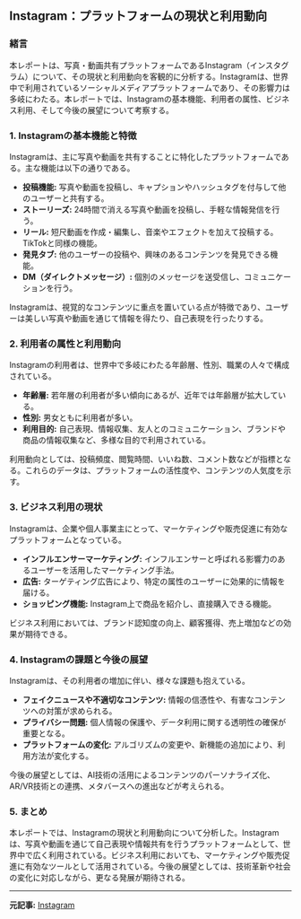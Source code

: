 ## Instagram：プラットフォームの現状と利用動向

### 緒言

本レポートは、写真・動画共有プラットフォームであるInstagram（インスタグラム）について、その現状と利用動向を客観的に分析する。Instagramは、世界中で利用されているソーシャルメディアプラットフォームであり、その影響力は多岐にわたる。本レポートでは、Instagramの基本機能、利用者の属性、ビジネス利用、そして今後の展望について考察する。

### 1. Instagramの基本機能と特徴

Instagramは、主に写真や動画を共有することに特化したプラットフォームである。主な機能は以下の通りである。

* **投稿機能:** 写真や動画を投稿し、キャプションやハッシュタグを付与して他のユーザーと共有する。
* **ストーリーズ:** 24時間で消える写真や動画を投稿し、手軽な情報発信を行う。
* **リール:** 短尺動画を作成・編集し、音楽やエフェクトを加えて投稿する。TikTokと同様の機能。
* **発見タブ:** 他のユーザーの投稿や、興味のあるコンテンツを発見できる機能。
* **DM（ダイレクトメッセージ）:** 個別のメッセージを送受信し、コミュニケーションを行う。

Instagramは、視覚的なコンテンツに重点を置いている点が特徴であり、ユーザーは美しい写真や動画を通じて情報を得たり、自己表現を行ったりする。

### 2. 利用者の属性と利用動向

Instagramの利用者は、世界中で多岐にわたる年齢層、性別、職業の人々で構成されている。

* **年齢層:** 若年層の利用者が多い傾向にあるが、近年では年齢層が拡大している。
* **性別:** 男女ともに利用者が多い。
* **利用目的:** 自己表現、情報収集、友人とのコミュニケーション、ブランドや商品の情報収集など、多様な目的で利用されている。

利用動向としては、投稿頻度、閲覧時間、いいね数、コメント数などが指標となる。これらのデータは、プラットフォームの活性度や、コンテンツの人気度を示す。

### 3. ビジネス利用の現状

Instagramは、企業や個人事業主にとって、マーケティングや販売促進に有効なプラットフォームとなっている。

* **インフルエンサーマーケティング:** インフルエンサーと呼ばれる影響力のあるユーザーを活用したマーケティング手法。
* **広告:** ターゲティング広告により、特定の属性のユーザーに効果的に情報を届ける。
* **ショッピング機能:** Instagram上で商品を紹介し、直接購入できる機能。

ビジネス利用においては、ブランド認知度の向上、顧客獲得、売上増加などの効果が期待できる。

### 4. Instagramの課題と今後の展望

Instagramは、その利用者の増加に伴い、様々な課題も抱えている。

* **フェイクニュースや不適切なコンテンツ:** 情報の信憑性や、有害なコンテンツへの対策が求められる。
* **プライバシー問題:** 個人情報の保護や、データ利用に関する透明性の確保が重要となる。
* **プラットフォームの変化:** アルゴリズムの変更や、新機能の追加により、利用方法が変化する。

今後の展望としては、AI技術の活用によるコンテンツのパーソナライズ化、AR/VR技術との連携、メタバースへの進出などが考えられる。

### 5. まとめ

本レポートでは、Instagramの現状と利用動向について分析した。Instagramは、写真や動画を通じて自己表現や情報共有を行うプラットフォームとして、世界中で広く利用されている。ビジネス利用においても、マーケティングや販売促進に有効なツールとして活用されている。今後の展望としては、技術革新や社会の変化に対応しながら、更なる発展が期待される。

---


**元記事:** [Instagram](https://www.instagram.com/p/DIse4ORzUMh/)